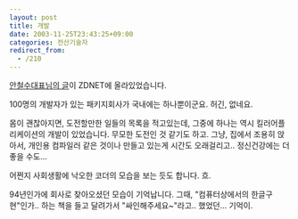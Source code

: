 ```yaml
---
layout: post
title: 개발
date: 2003-11-25T23:43:25+09:00
categories: 전산기술자
redirect_from:
  - /210
---
```


<a href="http://www.zdnet.co.kr/hotissue/devcolumn/article.jsp?id=65385" target=bb>안철수대표님의 글</a>이 ZDNET에 올라있었습니다.

100명의 개발자가 있는 패키지회사가 국내에는 하나뿐이군요. 허긴, 없네요.

몸이 괜찮아지면, 도전할만한 일들의 목록을 적고있는데, 그중에 하나는 역시 킬러어플리케이션의 개발이 있었습니다. 무모한 도전인 것 같기도 하고. 그냥, 집에서 조용히 앉아서, 개인용 컴파일러 같은 것이나 만들고 있는게 시간도 오래걸리고.. 정신건강에는 더 좋을 수도...

어쩐지 사회생활에 낙오한 코더의 모습을 보는 듯도 합니다. 흐.

94년인가에 회사로 찾아오셨던 모습이 기억납니다. 그때, "컴퓨터상에서의 한글구현"인가.. 하는 책을 들고 달려가서 "싸인해주세요~"라고.. 했었던... 기억이.
